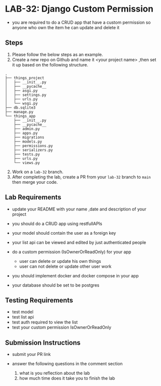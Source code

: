 # LAB-32: Django Custom Permission 

- you are required to do a CRUD app that have a custom permission so anyone who own the item he can update and delete it  

## Steps
1. Please follow the below steps as an example.
2. Create a new repo on Github and name it \<your project name> ,then set it up based on the following structure.
    
```text
.
├── things_project
│   ├── __init__.py
│   ├── __pycache__
│   ├── asgi.py
│   ├── settings.py
│   ├── urls.py
│   └── wsgi.py
├── db.sqlite3
├── manage.py
└── things_app
    ├── __init__.py
    ├── __pycache__
    ├── admin.py
    ├── apps.py
    ├── migrations
    ├── models.py
    ├── permissions.py
    ├── serializers.py
    ├── tests.py
    ├── urls.py
    └── views.py
```
2. Work on a `lab-32` branch.
3. After completing the lab, create a PR from your `lab-32` branch to `main` then merge your code.


## Lab Requirements

- update your README with your name ,date and description of your project   
- you should do a CRUD app using restfullAPIs

- your model should contain the user as a foreign key 
- your list api can be viewed and edited by just authenticated people 
- do a custom permission (IsOwnerOrReadOnly) for your app
    - user can delete or update his own things 
    - user can not delete or update other user work 

- you should implement docker and docker compose in your app  
- your database should be set to be postgres 


## Testing Requirements

- test model
- test list api
- test auth required to view the list
- test your custom permission IsOwnerOrReadOnly


## Submission Instructions

- submit your PR link

- answer the following questions in the comment section 

    1) what is you reflection about the lab 
    2) how much time does it take you to finish the lab


